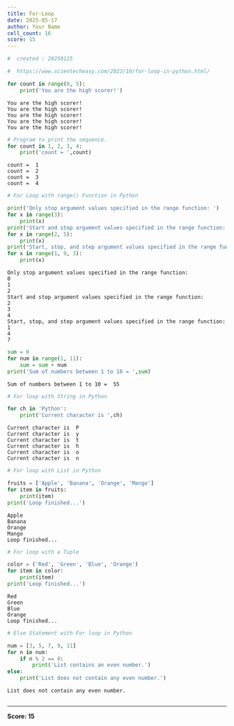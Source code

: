 ```yaml
---
title: For-Loop
date: 2025-05-17
author: Your Name
cell_count: 16
score: 15
---
```


```python
#  created : 20250125
```


```python
#  https://www.scientecheasy.com/2022/10/for-loop-in-python.html/
```


```python
for count in range(0, 5):
    print('You are the high scorer!')
```

    You are the high scorer!
    You are the high scorer!
    You are the high scorer!
    You are the high scorer!
    You are the high scorer!



```python
# Program to print the sequence.
for count in 1, 2, 3, 4:
    print('count = ',count)
```

    count =  1
    count =  2
    count =  3
    count =  4



```python
# For Loop with range() Function in Python

```


```python
print('Only stop argument values specified in the range function: ')
for x in range(3):
    print(x)
print('Start and stop argument values specified in the range function: ')
for x in range(2, 5):
    print(x)
print('Start, stop, and step argument values specified in the range function: ')
for x in range(1, 9, 3):
    print(x)
```

    Only stop argument values specified in the range function: 
    0
    1
    2
    Start and stop argument values specified in the range function: 
    2
    3
    4
    Start, stop, and step argument values specified in the range function: 
    1
    4
    7



```python
sum = 0
for num in range(1, 11):
    sum = sum + num
print('Sum of numbers between 1 to 10 = ',sum)
```

    Sum of numbers between 1 to 10 =  55



```python
# For loop with String in Python

```


```python
for ch in 'Python':
    print('Current character is ',ch)

```

    Current character is  P
    Current character is  y
    Current character is  t
    Current character is  h
    Current character is  o
    Current character is  n



```python
# For loop with List in Python

```


```python
fruits = ['Apple', 'Banana', 'Orange', 'Mango']
for item in fruits:
    print(item)
print('Loop finished...')
```

    Apple
    Banana
    Orange
    Mango
    Loop finished...



```python
# For loop with a Tuple

```


```python
color = ('Red', 'Green', 'Blue', 'Orange')
for item in color:
    print(item)
print('Loop finished...')
```

    Red
    Green
    Blue
    Orange
    Loop finished...



```python
# Else Statement with For loop in Python

```


```python
num = [3, 5, 7, 9, 11]
for n in num:
    if n % 2 == 0:
        print('List contains an even number.')
else:
    print('List does not contain any even number.')

```

    List does not contain any even number.



```python

```


---
**Score: 15**